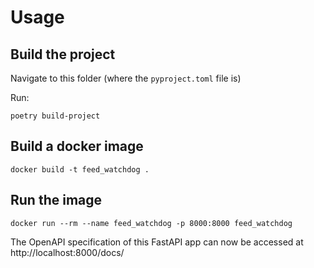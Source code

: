 # Usage

## Build the project
Navigate to this folder (where the `pyproject.toml` file is)

Run:
``` shell
poetry build-project
```

## Build a docker image

``` shell
docker build -t feed_watchdog .
```

## Run the image

``` shell
docker run --rm --name feed_watchdog -p 8000:8000 feed_watchdog
```

The OpenAPI specification of this FastAPI app can now be accessed at http://localhost:8000/docs/

